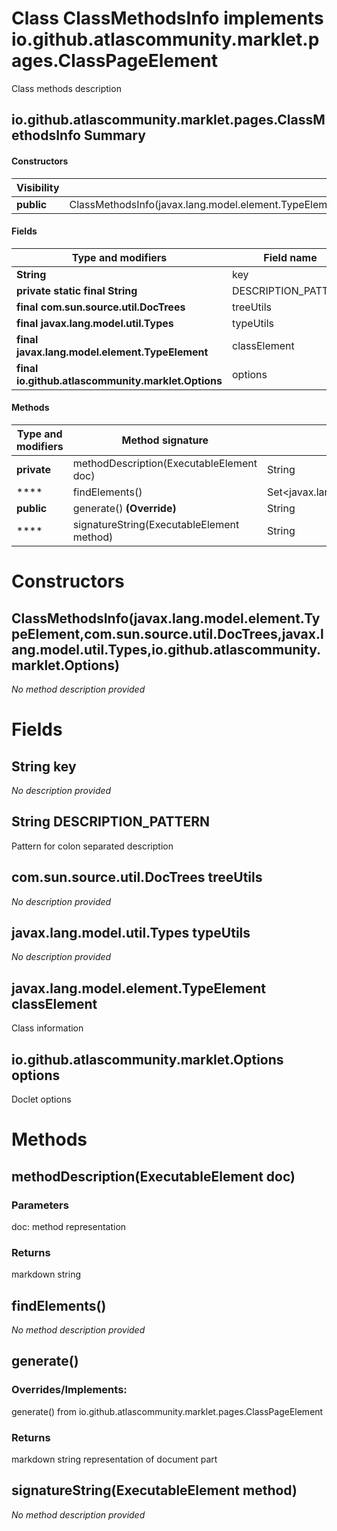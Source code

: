 Class ClassMethodsInfo implements io.github.atlascommunity.marklet.pages.ClassPageElement
=========================================================================================
Class methods description

io.github.atlascommunity.marklet.pages.ClassMethodsInfo Summary
-------
#### Constructors
| Visibility | Signature                                                                                                                                                |
| ---------- | -------------------------------------------------------------------------------------------------------------------------------------------------------- |
| **public** | ClassMethodsInfo(javax.lang.model.element.TypeElement,com.sun.source.util.DocTrees,javax.lang.model.util.Types,io.github.atlascommunity.marklet.Options) |
#### Fields
| Type and modifiers                                 | Field name          |
| -------------------------------------------------- | ------------------- |
| **String**                                         | key                 |
| **private static final String**                    | DESCRIPTION_PATTERN |
| **final com.sun.source.util.DocTrees**             | treeUtils           |
| **final javax.lang.model.util.Types**              | typeUtils           |
| **final javax.lang.model.element.TypeElement**     | classElement        |
| **final io.github.atlascommunity.marklet.Options** | options             |
#### Methods
| Type and modifiers | Method signature                          | Return type                                     |
| ------------------ | ----------------------------------------- | ----------------------------------------------- |
| **private**        | methodDescription(ExecutableElement doc)  | String                                          |
| ****               | findElements()                            | Set<javax.lang.model.element.ExecutableElement> |
| **public**         | generate() **(Override)**                 | String                                          |
| ****               | signatureString(ExecutableElement method) | String                                          |

Constructors
============
ClassMethodsInfo(javax.lang.model.element.TypeElement,com.sun.source.util.DocTrees,javax.lang.model.util.Types,io.github.atlascommunity.marklet.Options)
--------------------------------------------------------------------------------------------------------------------------------------------------------
*No method description provided*



Fields
======
String key
--------------------
*No description provided*


String DESCRIPTION_PATTERN
------------------------------------
Pattern for colon separated description


com.sun.source.util.DocTrees treeUtils
--------------------------------------
*No description provided*


javax.lang.model.util.Types typeUtils
-------------------------------------
*No description provided*


javax.lang.model.element.TypeElement classElement
-------------------------------------------------
Class information


io.github.atlascommunity.marklet.Options options
------------------------------------------------
Doclet options



Methods
=======
methodDescription(ExecutableElement doc)
----------------------------------------


### Parameters

doc: method representation

### Returns

markdown string


findElements()
--------------
*No method description provided*


generate()
----------
### Overrides/Implements:
generate() from io.github.atlascommunity.marklet.pages.ClassPageElement



### Returns

markdown string representation of document part


signatureString(ExecutableElement method)
-----------------------------------------
*No method description provided*




